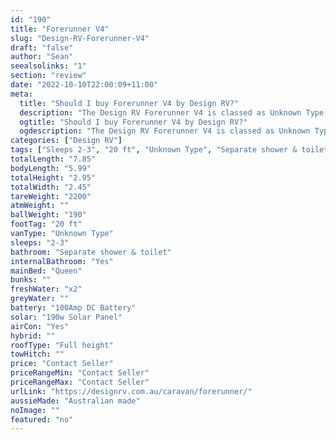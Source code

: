 ```yaml
---
id: "190"
title: "Forerunner V4"
slug: "Design-RV-Forerunner-V4"
draft: "false"
author: "Sean"
seealsolinks: "1"
section: "review"
date: "2022-10-10T22:00:09+11:00"
meta:
  title: "Should I buy Forerunner V4 by Design RV?"
  description: "The Design RV Forerunner V4 is classed as Unknown Type, and sleeps 2-3 people. It is Australian made and comes in at 20 ft. It generally has Separate shower & toilet."
  ogtitle: "Should I buy Forerunner V4 by Design RV?"
  ogdescription: "The Design RV Forerunner V4 is classed as Unknown Type, and sleeps 2-3 people. It is Australian made and comes in at 20 ft. It generally has Separate shower & toilet."
categories: ["Design RV"]
tags: ["Sleeps 2-3", "20 ft", "Unknown Type", "Separate shower & toilet", "Full height", "Price Unknown", "Australian made"]
totalLength: "7.85"
bodyLength: "5.99"
totalHeight: "2.95"
totalWidth: "2.45"
tareWeight: "2200"
atmWeight: ""
ballWeight: "190"
footTag: "20 ft"
vanType: "Unknown Type"
sleeps: "2-3"
bathroom: "Separate shower & toilet"
internalBathroom: "Yes"
mainBed: "Queen"
bunks: ""
freshWater: "x2"
greyWater: ""
battery: "100Amp DC Battery"
solar: "190w Solar Panel"
airCon: "Yes"
hybrid: ""
roofType: "Full height"
towHitch: ""
price: "Contact Seller"
priceRangeMin: "Contact Seller"
priceRangeMax: "Contact Seller"
urlLink: "https://designrv.com.au/caravan/forerunner/"
aussieMade: "Australian made"
noImage: ""
featured: "no"
---
```

